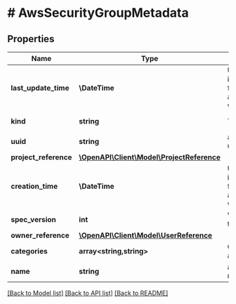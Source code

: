 # # AwsSecurityGroupMetadata

## Properties

Name | Type | Description | Notes
------------ | ------------- | ------------- | -------------
**last_update_time** | **\DateTime** | UTC date and time in RFC-3339 format when aws_security_group was last updated | [optional] [readonly]
**kind** | **string** | The kind name | [readonly] [default to 'aws_security_group']
**uuid** | **string** | aws_security_group uuid | [optional]
**project_reference** | [**\OpenAPI\Client\Model\ProjectReference**](ProjectReference.md) |  | [optional]
**creation_time** | **\DateTime** | UTC date and time in RFC-3339 format when aws_security_group was created | [optional] [readonly]
**spec_version** | **int** | Version number of the latest spec. | [optional]
**owner_reference** | [**\OpenAPI\Client\Model\UserReference**](UserReference.md) |  | [optional]
**categories** | **array<string,string>** | Categories for the aws_security_group | [optional]
**name** | **string** | aws_security_group name | [optional] [readonly]

[[Back to Model list]](../../README.md#models) [[Back to API list]](../../README.md#endpoints) [[Back to README]](../../README.md)
